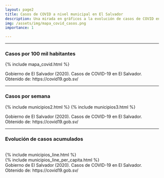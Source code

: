 ```yaml
---
layout: page2
title: Casos de COVID a nivel municipal en El Salvador 
description: Una mirada en gráficos a la evolución de casos de COVID en El Salvador
img: /assets/img/mapa_covid_casos.png
importance: 1

---
```

*** 

### Casos por 100 mil habitantes 
{% include mapa_covid.html %}
<div class="caption">
    Gobierno de El Salvador (2020). Casos de COVID-19 en El Salvador. Obtenido de: https://covid19.gob.sv/  
</div>

***

### Casos por semana 
{% include municipios2.html %}
{% include municipios3.html %}
<div class="caption">
    Gobierno de El Salvador (2020). Casos de COVID-19 en El Salvador. Obtenido de: https://covid19.gob.sv/  
</div>

***

### Evolución de casos acumulados 
<br/>
{% include municipios_line.html %}
<br/>
{% include municipios_line_per_capita.html %}
<div class="caption">
    Gobierno de El Salvador (2020). Casos de COVID-19 en El Salvador. Obtenido de: https://covid19.gob.sv/  
</div>
